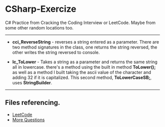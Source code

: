 # CSharp-Exercize

C# Practice from Cracking the Coding Interview or LeetCode. Maybe from some other random locations too.

-----------

- **cci_ReverseString** - reverses a string entered as a parameter. There are two method signatures in the class, one returns the string reversed, the other writes the string reversed to console.

- **lc_ToLower** - Takes a string as a parameter and returns the same string all in lowercase.
there's a method using the built in method **ToLower();** as well as a method I built taking the ascii value of the character and 
adding 32 if it is capitalized. This second method, **ToLowerCaseSB;**, uses **StringBuilder**.

-----------

## Files referencing.

- [LeetCode](www.leetcode.com)
- [More Questions](https://ankitsharmablogs.com/csharp-coding-questions-for-technical-interviews/)
